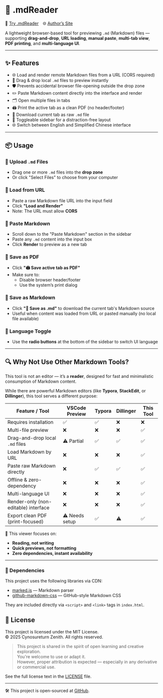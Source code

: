 # 📝 .mdReader

🔗 [Try .mdReader](https://cynosureturn.ca/portfolio/web-experiments/md-reader/) 🌐 [Author’s Site](https://cynosureturn.ca)

A lightweight browser-based tool for previewing `.md` (Markdown) files — supporting **drag-and-drop**, **URL loading**, **manual paste**, **multi-tab view**, **PDF printing**, and **multi-language UI**.

---

## ✨ Features

- 🌐 Load and render remote Markdown files from a URL (CORS required)
- 📂 Drag & drop local `.md` files to preview instantly
- 🛡️ Prevents accidental browser file-opening outside the drop zone
- ✏️ Paste Markdown content directly into the interface and render
- 🗂️ Open multiple files in tabs
- 🖨️ Print the active tab as a clean PDF (no header/footer)
- 💾 Download current tab as raw `.md` file
- 🧭 Toggleable sidebar for a distraction-free layout
- 🌐 Switch between English and Simplified Chinese interface

---

## 📦 Usage

### 🔹 Upload `.md` Files
- Drag one or more `.md` files into the **drop zone**
- Or click "Select Files" to choose from your computer

### 🔹 Load from URL
- Paste a raw Markdown file URL into the input field
- Click **"Load and Render"**
- Note: The URL must allow **CORS**

### 🔹 Paste Markdown
- Scroll down to the "Paste Markdown" section in the sidebar
- Paste any `.md` content into the input box
- Click **Render** to preview as a new tab

### 🔹 Save as PDF
- Click **"🖨️ Save active tab as PDF"**
- Make sure to:
  - Disable browser header/footer
  - Use the system’s print dialog

### 🔹 Save as Markdown
- Click **"💾 Save as .md"** to download the current tab's Markdown source
- Useful when content was loaded from URL or pasted manually (no local file available)

### 🔹 Language Toggle
- Use the **radio buttons** at the bottom of the sidebar to switch UI language

---
## 🔍 Why Not Use Other Markdown Tools?

This tool is not an editor — it’s a **reader**, designed for fast and minimalistic consumption of Markdown content.

While there are powerful Markdown editors (like **Typora**, **StackEdit**, or **Dillinger**), this tool serves a different purpose:

| Feature / Tool                         | VSCode Preview | Typora | Dillinger | **This Tool** |
|----------------------------------------|----------------|--------|-----------|---------------|
| Requires installation                  | ✅              | ✅     | ❌        | ❌            |
| Multi-file preview                     | ❌              | ❌     | ❌        | ✅            |
| Drag-and-drop local `.md` files        | ⚠️ Partial      | ✅     | ✅        | ✅            |
| Load Markdown by URL                   | ❌              | ❌     | ❌        | ✅            |
| Paste raw Markdown directly            | ❌              | ✅     | ✅        | ✅            |
| Offline & zero-dependency              | ❌              | ❌     | ❌        | ✅            |
| Multi-language UI                      | ❌              | ❌     | ❌        | ✅            |
| Render-only (non-editable) interface   | ❌              | ❌     | ❌        | ✅            |
| Export clean PDF (print-focused)       | ⚠️ Needs setup  | ✅     | ⚠️        | ✅            |

🧠 This viewer focuses on:

- **Reading, not writing**
- **Quick previews, not formatting**
- **Zero dependencies, instant availability**

---

### 🧩 Dependencies

This project uses the following libraries via CDN:

- [marked.js](https://github.com/markedjs/marked) — Markdown parser
- [github-markdown-css](https://github.com/sindresorhus/github-markdown-css) — GitHub-style Markdown CSS

They are included directly via `<script>` and `<link>` tags in `index.html`.


## 📄 License

This project is licensed under the MIT License.  
© 2025 Cynosureturn Zenith. All rights reserved.

> This project is shared in the spirit of open learning and creative exploration.  
> You're welcome to use or adapt it.  
> However, proper attribution is expected — especially in any derivative or commercial use.

See the full license text in the [LICENSE](https://cynosureturn.ca/common/md-reader-lite.html?md=/licenses/mit/LICENSE.mit.md&title=MIT+License) file.

---

🛠 This project is open-sourced at [GitHub](https://github.com/Cynosureturn/md-reader).